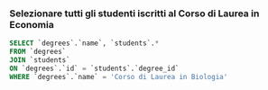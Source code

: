 ### Selezionare tutti gli studenti iscritti al Corso di Laurea in Economia

```SQL
SELECT `degrees`.`name`, `students`.*
FROM `degrees`
JOIN `students`
ON `degrees`.`id` = `students`.`degree_id`
WHERE `degrees`.`name` = 'Corso di Laurea in Biologia'
```